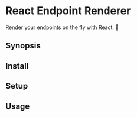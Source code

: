 # React Endpoint Renderer

Render your endpoints on the fly with React. 🧪

## Synopsis

## Install

## Setup

## Usage
